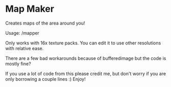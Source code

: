 # Map Maker

Creates maps of the area around you!

Usage: /mapper <radius>

Only works with 16x texture packs. You can edit it to use other resolutions with relative ease.

There are a few bad workarounds because of bufferedimage but the code is mostly fine?

If you use a lot of code from this please credit me, but don't worry if you are only borrowing a couple lines :)
Enjoy! 
